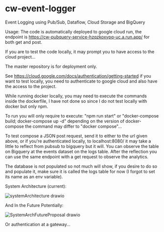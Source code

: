 # cw-event-logger

Event Logging using Pub/Sub, Dataflow, Cloud Storage and BigQuery


Usage: The code is automatically deployed to google cloud run, the endpoint is https://cw-pubquery-service-hzqzkoxvpq-uc.a.run.app/ for both get and post.

If you are to test the code locally, it may prompt you to have access to the cloud project...

The master repository is for deployment only.

See https://cloud.google.com/docs/authentication/getting-started if you want to test locally, you need to authenticate to google cloud and also have the access to the project.

While running docker locally, you may need to execute the commands inside the dockerfile, I have not done so since I do not test locally with docker but only npm.

To run you will only require to execute: 
  "npm run start"
or
  "docker-compose build;
  docker-compose up -d"
depending on the version of docker-compose the command may differ to "docker compose"...

To test compose a JSON post request, send it to either to the url given above, or if you're authenticated locally, to localhost:8080/ it may take a little to reflect from pubsub to bigquery but it will.
You can observe the table on Bigquery at the events dataset on the logs table.
After the reflection you can use the same endpoint with a get request to observe the analytics.

The database is not populated so not much will show, if you desire to do so and populate it, make sure it is called the logs table for now (I forgot to set its name as an env variable).


System Architecture (current):

![systemArchitecture drawio](https://github.com/furknozg/cw-event-logger/assets/72404454/bea591da-8a3f-4b3e-b243-6ae1b67ab5e5)

And In the Future Potentially:

![SystemArchFutureProposal drawio](https://github.com/furknozg/cw-event-logger/assets/72404454/cedc9a80-aed0-4187-9e19-2083338fc01a)

Or authentication at a gateway...
